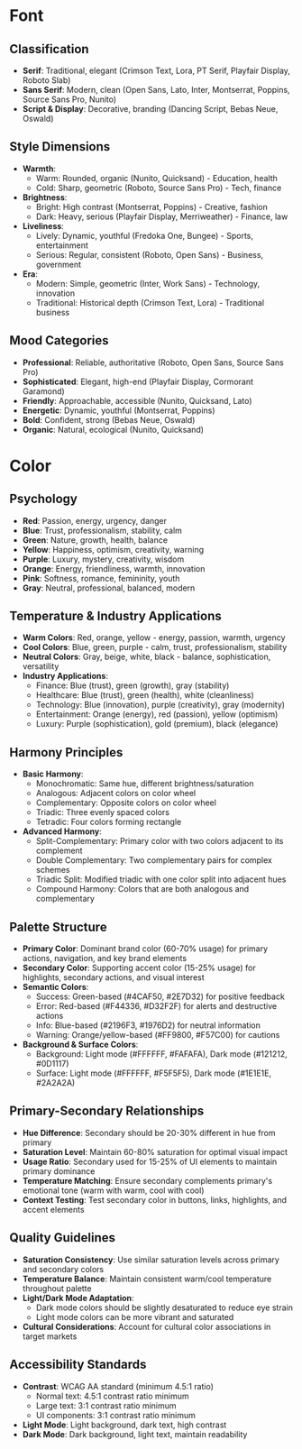 # Font

## Classification

- **Serif**: Traditional, elegant (Crimson Text, Lora, PT Serif, Playfair Display, Roboto Slab)
- **Sans Serif**: Modern, clean (Open Sans, Lato, Inter, Montserrat, Poppins, Source Sans Pro, Nunito)
- **Script & Display**: Decorative, branding (Dancing Script, Bebas Neue, Oswald)

## Style Dimensions

- **Warmth**:
  - Warm: Rounded, organic (Nunito, Quicksand) - Education, health
  - Cold: Sharp, geometric (Roboto, Source Sans Pro) - Tech, finance
- **Brightness**:
  - Bright: High contrast (Montserrat, Poppins) - Creative, fashion
  - Dark: Heavy, serious (Playfair Display, Merriweather) - Finance, law
- **Liveliness**:
  - Lively: Dynamic, youthful (Fredoka One, Bungee) - Sports, entertainment
  - Serious: Regular, consistent (Roboto, Open Sans) - Business, government
- **Era**:
  - Modern: Simple, geometric (Inter, Work Sans) - Technology, innovation
  - Traditional: Historical depth (Crimson Text, Lora) - Traditional business

## Mood Categories

- **Professional**: Reliable, authoritative (Roboto, Open Sans, Source Sans Pro)
- **Sophisticated**: Elegant, high-end (Playfair Display, Cormorant Garamond)
- **Friendly**: Approachable, accessible (Nunito, Quicksand, Lato)
- **Energetic**: Dynamic, youthful (Montserrat, Poppins)
- **Bold**: Confident, strong (Bebas Neue, Oswald)
- **Organic**: Natural, ecological (Nunito, Quicksand)

# Color

## Psychology

- **Red**: Passion, energy, urgency, danger
- **Blue**: Trust, professionalism, stability, calm
- **Green**: Nature, growth, health, balance
- **Yellow**: Happiness, optimism, creativity, warning
- **Purple**: Luxury, mystery, creativity, wisdom
- **Orange**: Energy, friendliness, warmth, innovation
- **Pink**: Softness, romance, femininity, youth
- **Gray**: Neutral, professional, balanced, modern

## Temperature & Industry Applications

- **Warm Colors**: Red, orange, yellow - energy, passion, warmth, urgency
- **Cool Colors**: Blue, green, purple - calm, trust, professionalism, stability
- **Neutral Colors**: Gray, beige, white, black - balance, sophistication, versatility
- **Industry Applications**:
  - Finance: Blue (trust), green (growth), gray (stability)
  - Healthcare: Blue (trust), green (health), white (cleanliness)
  - Technology: Blue (innovation), purple (creativity), gray (modernity)
  - Entertainment: Orange (energy), red (passion), yellow (optimism)
  - Luxury: Purple (sophistication), gold (premium), black (elegance)

## Harmony Principles

- **Basic Harmony**:
  - Monochromatic: Same hue, different brightness/saturation
  - Analogous: Adjacent colors on color wheel
  - Complementary: Opposite colors on color wheel
  - Triadic: Three evenly spaced colors
  - Tetradic: Four colors forming rectangle
- **Advanced Harmony**:
  - Split-Complementary: Primary color with two colors adjacent to its complement
  - Double Complementary: Two complementary pairs for complex schemes
  - Triadic Split: Modified triadic with one color split into adjacent hues
  - Compound Harmony: Colors that are both analogous and complementary

## Palette Structure

- **Primary Color**: Dominant brand color (60-70% usage) for primary actions, navigation, and key brand elements
- **Secondary Color**: Supporting accent color (15-25% usage) for highlights, secondary actions, and visual interest
- **Semantic Colors**:
  - Success: Green-based (#4CAF50, #2E7D32) for positive feedback
  - Error: Red-based (#F44336, #D32F2F) for alerts and destructive actions
  - Info: Blue-based (#2196F3, #1976D2) for neutral information
  - Warning: Orange/yellow-based (#FF9800, #F57C00) for cautions
- **Background & Surface Colors**:
  - Background: Light mode (#FFFFFF, #FAFAFA), Dark mode (#121212, #0D1117)
  - Surface: Light mode (#FFFFFF, #F5F5F5), Dark mode (#1E1E1E, #2A2A2A)

## Primary-Secondary Relationships

- **Hue Difference**: Secondary should be 20-30% different in hue from primary
- **Saturation Level**: Maintain 60-80% saturation for optimal visual impact
- **Usage Ratio**: Secondary used for 15-25% of UI elements to maintain primary dominance
- **Temperature Matching**: Ensure secondary complements primary's emotional tone (warm with warm, cool with cool)
- **Context Testing**: Test secondary color in buttons, links, highlights, and accent elements

## Quality Guidelines

- **Saturation Consistency**: Use similar saturation levels across primary and secondary colors
- **Temperature Balance**: Maintain consistent warm/cool temperature throughout palette
- **Light/Dark Mode Adaptation**:
  - Dark mode colors should be slightly desaturated to reduce eye strain
  - Light mode colors can be more vibrant and saturated
- **Cultural Considerations**: Account for cultural color associations in target markets

## Accessibility Standards

- **Contrast**: WCAG AA standard (minimum 4.5:1 ratio)
  - Normal text: 4.5:1 contrast ratio minimum
  - Large text: 3:1 contrast ratio minimum
  - UI components: 3:1 contrast ratio minimum
- **Light Mode**: Light background, dark text, high contrast
- **Dark Mode**: Dark background, light text, maintain readability
